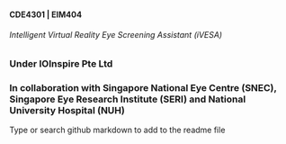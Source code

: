 
#### CDE4301 | EIM404

###### Intelligent Virtual Reality Eye Screening Assistant (iVESA)


### Under IOInspire Pte Ltd
### In collaboration with Singapore National Eye Centre (SNEC), Singapore Eye Research Institute (SERI) and National University Hospital (NUH)



Type or search github markdown to add to the readme file

